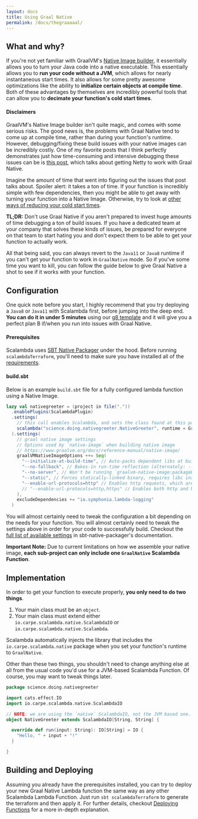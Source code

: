 ```yaml
---
layout: docs
title: Using Graal Native
permalink: /docs/thegraaaaal/
---
```


## What and why?

If you're not yet familiar with GraalVM's [Native Image builder](https://www.graalvm.org/reference-manual/native-image/), it essentially allows you to turn your Java code into a native executable. This essentially allows you to **run your code without a JVM**, which allows for nearly instantaneous start times. It also allows for some pretty awesome optimizations like the ability to **initialize certain objects at compile time**. Both of these advantages by themselves are incredibly powerful tools that can allow you to **decimate your function's cold start times**.    

#### Disclaimers

GraalVM's Native Image builder isn't quite magic, and comes with some serious risks. The good news is, the problems with Graal Native tend to come up at compile time, rather than during your function's runtime. However, debugging/fixing these build issues with your native images can be incredibly costly. One of my favorite posts that I think perfectly demonstrates just how time-consuming and intensive debugging these issues can be is [this post](https://medium.com/graalvm/instant-netty-startup-using-graalvm-native-image-generation-ed6f14ff7692), which talks about getting Netty to work with Graal Native.

Imagine the amount of time that went into figuring out the issues that post talks about. Spoiler alert: it takes a ton of time. If your function is incredibly simple with few dependencies, then you might be able to get away with turning your function into a Native Image. Otherwise, try to look at [other ways of reducing your cold start times](https://www.reddit.com/r/scala/comments/hw6iic/sbt_plugin_for_quick_and_easy_aws_lambda_function/fz08cje?utm_source=share&utm_medium=web2x&context=3).

**TL;DR:** Don't use Graal Native if you aren't prepared to invest huge amounts of time debugging a ton of build issues. If you have a dedicated team at your company that solves these kinds of issues, be prepared for everyone on that team to start hating you and don't expect them to be able to get your function to actually work.

All that being said, you can always revert to the `Java11` or `Java8` runtime if you can't get your function to work in `GraalNative` mode. So if you've some time you want to kill, you can follow the guide below to give Graal Native a shot to see if it works with your function.

## Configuration

One quick note before you start, I highly recommend that you try deploying a `Java8` or `Java11` with Scalambda first, before jumping into the deep end. **You can do it in under 5 minutes** using our [g8 template](https://github.com/carpe/scalambda.g8/) and it will give you a perfect plan B if/when you run into issues with Graal Native.   

#### Prerequisites

Scalambda uses [SBT Native Packager](https://sbt-native-packager.readthedocs.io/en/latest/) under the hood. Before running `scalambdaTerraform`, you'll need to make sure you have installed all of the [requirements](https://sbt-native-packager.readthedocs.io/en/latest/formats/graalvm-native-image.html#requirements).  

#### build.sbt

Below is an example `build.sbt` file for a fully configured lambda function using a Native Image. 

```scala
lazy val nativegreeter = (project in file("."))
  .enablePlugins(ScalambdaPlugin)
  .settings(
    // this call enables Scalambda, and sets the class found at this path to be the handler
    scalambda("science.doing.nativegreeter.NativeGreeter", runtime = GraalNative, memory = 256)
  ).settings(
    // graal native image settings
    // Options used by `native-image` when building native image
    // https://www.graalvm.org/docs/reference-manual/native-image/
    graalVMNativeImageOptions ++= Seq(
      "--initialize-at-build-time", // Auto-packs dependent libs at build-time
      "--no-fallback", // Bakes-in run-time reflection (alternately: --auto-fallback, --force-fallback)
      "--no-server", // Won't be running `graalvm-native-image:packageBin` often, so one less thing to break
      "--static", // Forces statically-linked binary, requires libc installation. Comment this out if you're using OSX
      "--enable-url-protocols=http" // Enables http requests, which are required in order to communicate with the AWS Lambda Runtime API
      // "--enable-url-protocols=http,https" // Enables both http and https requests
    ),
    excludeDependencies += "io.symphonia.lambda-logging"
  )
```

You will almost certainly need to tweak the configuration a bit depending on the needs for your function. You will almost certainly need to tweak the settings above in order for your code to successfully build. Checkout the [full list of available settings](https://sbt-native-packager.readthedocs.io/en/latest/formats/graalvm-native-image.html#settings) in sbt-native-packager's documentation.

**Important Note:** Due to current limitations on how we assemble your native image, **each sub-project can only include one `GraalNative` Scalambda Function**.

## Implementation

In order to get your function to execute properly, **you only need to do two things**.

1. Your main class must be an `object`.
2. Your main class must extend either `io.carpe.scalambda.native.ScalambdaIO` or `io.carpe.scalambda.native.Scalambda`. 

Scalambda automatically injects the library that includes the `io.carpe.scalambda.native` package when you set your function's runtime to `GraalNative`. 

Other than these two things, you shouldn't need to change anything else at all from the usual code you'd use for a JVM-based Scalambda Function. Of course, you may want to tweak things later.

```scala
package science.doing.nativegreeter

import cats.effect.IO
import io.carpe.scalambda.native.ScalambdaIO

// NOTE: we are using the `native` ScalambdaIO, not the JVM based one.
object NativeGreeter extends ScalambdaIO[String, String] {

  override def run(input: String): IO[String] = IO {
    "Hello, " + input + "!"
  }

}
```

## Building and Deploying

Assuming you already have the prerequisites installed, you can try to deploy your new Graal Native Lambda function the same way as any other Scalambda Lambda Function. Just run `sbt scalambdaTerraform` to generate the terraform and then apply it. For further details, checkout [Deploying Functions](https://carpe.github.io/scalambda/docs/deploying-functions/) for a more in-depth explanation.